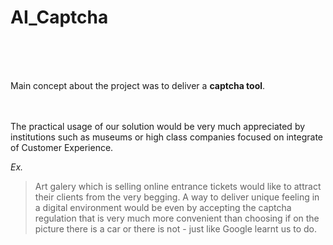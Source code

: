 # AI_Captcha

<br/>
<br/>
<br/>

Main concept about the project was to deliver a **captcha tool**.

<br/>
<br/>
The practical usage of our solution would be very much appreciated by institutions                                                         such as museums or high class companies focused on integrate of Customer Experience.

<br/>

*Ex.*    

> Art galery which is selling online entrance tickets would like to attract their clients from the very begging. A way to deliver unique feeling in a digital environment would be even by accepting the captcha regulation that is very much more convenient than choosing if on the picture there is a car or there is not - just like Google learnt us to do.
